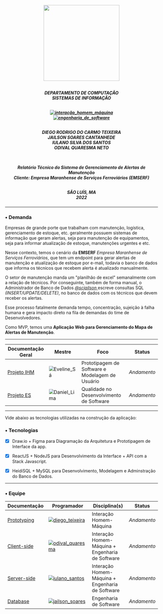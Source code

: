 <h5 align="center">
</br>
<img src="https://user-images.githubusercontent.com/40738499/168456236-ce8aac11-ddb7-4dbb-a540-00c39e10927b.png" width="250px" />
</br></br>

DEPARTAMENTO DE COMPUTAÇÃO</br>
SISTEMAS DE INFORMAÇÃO</br>
</br>

[![interação_homem_máquina](https://img.shields.io/badge/Interação_Homem_Máquina-Profa%20Eveline%20Sá-blue.svg)](url)</br>
[![engenharia_de_software](https://img.shields.io/badge/Engenharia_de_Software-Prof%20Daniel%20Lima%20Jr-blue.svg)](url)</br>
</br>

DIEGO RODRIGO DO CARMO TEIXEIRA</br>
JAILSON SOARES CANTANHEDE</br>
IULANO SILVA DOS SANTOS</br>
ODIVAL QUARESMA NETO</br>
</br></br>

Relatório Técnico do Sistema de Gerenciamento de Alertas de Manutenção</br>
Cliente: Empresa Maranhense de Serviços Ferroviários (EMSERF)</br>
</br>


SÃO LUÍS, MA </br>
2022
</h5>

---

### • Demanda

Empresas de grande porte que trabalham com manutenção, logística, gerenciamento de estoque, etc. geralmente possuem sistemas de informação que geram alertas, seja para manutenção de equipamentos, seja para informar atualização de estoque, manutenções urgentes e etc.

Nesse contexto, temos o cenário da **EMSERF** *Empresa Maranhense de Serviços Ferroviários*, que tem um endpoint para gerar alertas de manutenção e atualização de estoque por e-mail, todavia o banco de dados que informa os técnicos que recebem alerta é atualizado manualmente. 

O setor de manutenção manda um "planilhão de excel" semanalmente com a relação de técnicos. Por conseguinte, também de forma manual, o Administrador de Banco de Dados <a href="https://github.com/scjailson"> *@scjailson* </a> escreve consultas SQL *(INSERT/UPDATE/DELETE)*, no banco de dados com os técnicos que devem receber os alertas. 

Esse processo fatalmente demanda tempo, concentração, sujeição à falha humana e gera impacto direto na fila de demandas do time de Desenvolvedores.

Como MVP, temos uma **Aplicação Web para Gerenciamento do Mapa de Alertas de Manutenção**.

---

| Documentação Geral | Mestre | Foco |Status |
| ----------- | ---------------------- | ------------------------- | --------- |
| <a href="https://github.com/yullano90/EMSERF_Service_Map_Manager/blob/main/Documenta%C3%A7%C3%A3o/1.%20Project_IHC.md"> Projeto IHM </a> | ![Eveline_Sá](https://img.shields.io/badge/Eveline_Sá-IHM-yellow.svg) | Prototipagem de Software e Modelagem de Usuário | *Andamento* |
| <a href="https://github.com/yullano90/EMSERF_Service_Map_Manager/blob/main/Documenta%C3%A7%C3%A3o/2.%20Project_ES.md"> Projeto ES </a> | ![Daniel_Lima](https://img.shields.io/badge/Daniel_Lima-ES-yellow.svg)  | Qualidade no Desenvolvimento de Software  |*Andamento*  |


---

Vide abaixo as tecnologias utilizadas na construção da aplicação:

### • Tecnologias

- [x] Draw.io + Figma para Diagramação da Arquitetura e Prototipagem de Interface da app.

- [x] ReactJS + NodeJS para Desenvolvimento da Interface + API com a Stack Javascript.

- [x] HeidiSQL + MySQL para Desenvolvimento, Modelagem e Adminstração do Banco de Dados.

---

### • Equipe

| Documentação |Programador| Disciplina(s)| Status|
| ----------------- | -------- | ----------------- |-------|
|<a href="https://github.com/yullano90/EMSERF_Service_Map_Manager/blob/main/Documenta%C3%A7%C3%A3o/3.%20Prototyping.md"> Prototyping </a>|<a href="https://github.com/DiegoRodrig0"> [![diego_teixeira](https://img.shields.io/badge/Diego_Teixeira-Prototyping-orange.svg)](https://github.com/DiegoRodrig0) </a> | Interação Homem-Máquina | *Andamento* |
|<a href="https://github.com/yullano90/EMSERF_Service_Map_Manager/blob/main/Documenta%C3%A7%C3%A3o/4.%20Front-end.md"> Client-side </a>|<a href="https://github.com/odivalq"> [![odival_quaresma](https://img.shields.io/badge/Odival_Quaresma-Frontend-orange.svg)](https://github.com/odivalq) </a>| Interação Homem-Máquina + Engenharia de Software| *Andamento* |
|<a href="https://github.com/yullano90/EMSERF_Service_Map_Manager/blob/main/Documenta%C3%A7%C3%A3o/5.%20Back-end.md"> Server-side </a>|<a href="https://github.com/yullano90"> [![iulano_santos](https://img.shields.io/badge/Iulano_Santos-Backend-orange.svg)](https://github.com/yullano90) </a>| Interação Homem-Máquina + Engenharia de Software | *Andamento* |
|<a href="https://github.com/yullano90/EMSERF_Service_Map_Manager/blob/main/Documenta%C3%A7%C3%A3o/6.%20Database.md"> Database </a>|<a href="https://github.com/scjailson"> [![jailson_soares](https://img.shields.io/badge/Jailson_Soares-Database-orange.svg)](https://github.com/scjailson) </a>| Engenharia de Software | *Andamento* |

